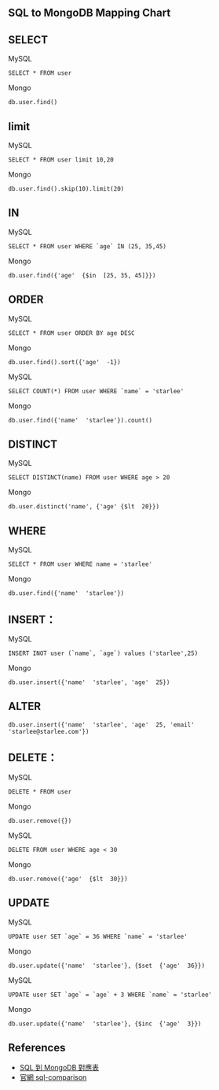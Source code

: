 
SQL to MongoDB Mapping Chart
----------

SELECT
-------
MySQL

    SELECT * FROM user

Mongo

    db.user.find()

limit
-----
MySQL

    SELECT * FROM user limit 10,20
     
Mongo

    db.user.find().skip(10).limit(20)

IN
-----
MySQL
    
    SELECT * FROM user WHERE `age` IN (25, 35,45)
      
Mongo
    
    db.user.find({'age'  {$in  [25, 35, 45]}})

ORDER
-----
MySQL

    SELECT * FROM user ORDER BY age DESC
Mongo
        
    db.user.find().sort({'age'  -1})

MySQL

    SELECT COUNT(*) FROM user WHERE `name` = 'starlee'
    
Mongo

    db.user.find({'name'  'starlee'}).count()

DISTINCT
-----
MySQL

    SELECT DISTINCT(name) FROM user WHERE age > 20
    
Mongo

    db.user.distinct('name', {'age' {$lt  20}})

WHERE
-----
MySQL

    SELECT * FROM user WHERE name = 'starlee'
    
Mongo
    
    db.user.find({'name'  'starlee'})

INSERT：
-----
MySQL

    INSERT INOT user (`name`, `age`) values ('starlee',25)
    
Mongo

    db.user.insert({'name'  'starlee', 'age'  25})

ALTER
-----
    db.user.insert({'name'  'starlee', 'age'  25, 'email'  'starlee@starlee.com'})

DELETE：
-----
MySQL

    DELETE * FROM user
    
Mongo

    db.user.remove({})

MySQL
    
    DELETE FROM user WHERE age < 30
    
Mongo
    
    db.user.remove({'age'  {$lt  30}})


UPDATE
-----
MySQL
    
    UPDATE user SET `age` = 36 WHERE `name` = 'starlee'
    
Mongo

    db.user.update({'name'  'starlee'}, {$set  {'age'  36}})

MySQL

    UPDATE user SET `age` = `age` + 3 WHERE `name` = 'starlee'
     
Mongo

    db.user.update({'name'  'starlee'}, {$inc  {'age'  3}})


References
----------

* [SQL 到 MongoDB 對應表](http//calvert.logdown.com/posts/2013/11/14/sql-to-mongodb-mapping-chart)
* [官網 sql-comparison](https//docs.mongodb.com/manual/reference/sql-comparison/)
